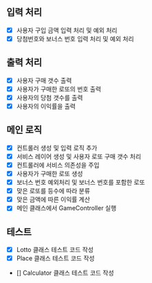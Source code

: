 ## 입력 처리

- [x] 사용자 구입 금액 입력 처리 및 예외 처리
- [x] 당첨번호와 보너스 번호 입력 처리 및 예외 처리

## 출력 처리

- [x] 사용자 구매 갯수 출력
- [X] 사용자가 구매한 로또의 번호 출력
- [x] 사용자의 당첨 갯수를 출력
- [x] 사용자의 이익률을 출력

## 메인 로직
- [x] 컨트롤러 생성 및 입력 로직 추가
- [X] 서비스 레이어 생성 및 사용자 로또 구매 갯수 처리
- [X] 컨트롤러에 서비스 의존성을 주입
- [X] 사용자가 구매한 로또 생성
- [x] 보너스 번호 예외처리 및 보너스 번호를 포함한 로또
- [x] 맞은 로또를 등수에 따라 분류
- [X] 맞은 금액에 따른 이익률 계산
- [x] 메인 클래스에서 GameController 실행

## 테스트
- [x] Lotto 클래스 테스트 코드 작성
- [x] Place 클래스 테스트 코드 작성
- [] Calculator 클래스 테스트 코드 작성
